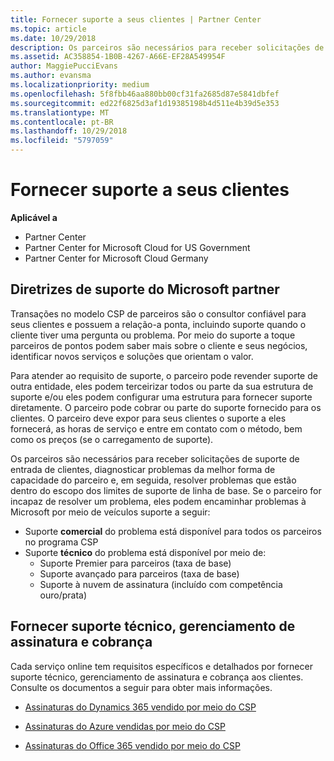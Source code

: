 ```yaml
---
title: Fornecer suporte a seus clientes | Partner Center
ms.topic: article
ms.date: 10/29/2018
description: Os parceiros são necessários para receber solicitações de suporte de entrada de clientes, diagnosticar problemas da melhor forma de capacidade do parceiro e, em seguida, resolver problemas que estão dentro do escopo dos limites de suporte de linha de base.
ms.assetid: AC358854-1B0B-4267-A66E-EF28A549954F
author: MaggiePucciEvans
ms.author: evansma
ms.localizationpriority: medium
ms.openlocfilehash: 5f8fbb46aa880bb00cf31fa2685d87e5841dbfef
ms.sourcegitcommit: ed22f6825d3af1d19385198b4d511e4b39d5e353
ms.translationtype: MT
ms.contentlocale: pt-BR
ms.lasthandoff: 10/29/2018
ms.locfileid: "5797059"
---
```

# <a name="providing-support-to-your-customers"></a>Fornecer suporte a seus clientes

**Aplicável a**

-  Partner Center
-  Partner Center for Microsoft Cloud for US Government
-  Partner Center for Microsoft Cloud Germany

## <a name="microsoft-partner-support-guidance"></a>Diretrizes de suporte do Microsoft partner

Transações no modelo CSP de parceiros são o consultor confiável para seus clientes e possuem a relação-a ponta, incluindo suporte quando o cliente tiver uma pergunta ou problema. Por meio do suporte a toque parceiros de pontos podem saber mais sobre o cliente e seus negócios, identificar novos serviços e soluções que orientam o valor.

Para atender ao requisito de suporte, o parceiro pode revender suporte de outra entidade, eles podem terceirizar todos ou parte da sua estrutura de suporte e/ou eles podem configurar uma estrutura para fornecer suporte diretamente.  O parceiro pode cobrar ou parte do suporte fornecido para os clientes. O parceiro deve expor para seus clientes o suporte a eles fornecerá, as horas de serviço e entre em contato com o método, bem como os preços (se o carregamento de suporte). 

Os parceiros são necessários para receber solicitações de suporte de entrada de clientes, diagnosticar problemas da melhor forma de capacidade do parceiro e, em seguida, resolver problemas que estão dentro do escopo dos limites de suporte de linha de base. Se o parceiro for incapaz de resolver um problema, eles podem encaminhar problemas à Microsoft por meio de veículos suporte a seguir:

- Suporte **comercial** do problema está disponível para todos os parceiros no programa CSP
-   Suporte **técnico** do problema está disponível por meio de:
    -   Suporte Premier para parceiros (taxa de base)
    -   Suporte avançado para parceiros (taxa de base)
    -   Suporte à nuvem de assinatura (incluído com competência ouro/prata)

## <a name="providing-billing-subscription-management-and-technical-support"></a>Fornecer suporte técnico, gerenciamento de assinatura e cobrança 

Cada serviço online tem requisitos específicos e detalhados por fornecer suporte técnico, gerenciamento de assinatura e cobrança aos clientes. Consulte os documentos a seguir para obter mais informações.

-   [Assinaturas do Dynamics 365 vendido por meio do CSP](https://www.microsoftpartnercommunity.com/t5/CSP/Microsoft-Partner-Support-Guidance/m-p/5262#M30)

-   [Assinaturas do Azure vendidas por meio do CSP](https://www.microsoftpartnercommunity.com/t5/CSP/Microsoft-Partner-Support-Guidance/m-p/5263#M31)

-   [Assinaturas do Office 365 vendido por meio do CSP](https://www.microsoftpartnercommunity.com/t5/CSP/Microsoft-Partner-Support-Guidance/m-p/5264#M32)



 

 



